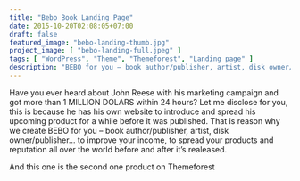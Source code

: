 ```yaml
---
title: "Bebo Book Landing Page"
date: 2015-10-20T02:08:05+07:00
draft: false
featured_image: "bebo-landing-thumb.jpg"
project_image: [ "bebo-landing-full.jpeg" ]
tags: [ "WordPress", "Theme", "Themeforest", "Landing page" ]
description: "BEBO for you – book author/publisher, artist, disk owner/publisher… to improve your income, to spread your products and reputation all over the world before and after it’s realeased."
---
```


Have you ever heard about John Reese with his marketing campaign and got more than 1 MILLION DOLARS within 24 hours? Let me disclose for you, this is because he has his own website to introduce and spread his upcoming product for a while before it was published. That is reason why we create BEBO for you – book author/publisher, artist, disk owner/publisher… to improve your income, to spread your products and reputation all over the world before and after it’s realeased.

And this one is the second one product on Themeforest